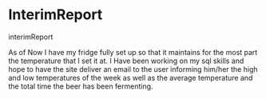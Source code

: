 # InterimReport
interimReport

As of Now I have my fridge fully set up so that it maintains for the most part the temperature that I set it at. I Have been working on
my sql skills and hope to have the site deliver an email to the user informing him/her the high and low temperatures of the week
as well as the average temperature and the total time the beer has been fermenting.
